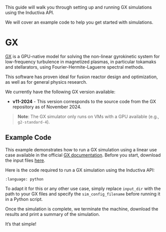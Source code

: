 This guide will walk you through setting up and running GX simulations
using the Inductiva API.

We will cover an example code to help you get started with simulations.

# GX

[GX](https://bitbucket.org/gyrokinetics/gx/src/gx/) is a GPU-native model for
solving the non-linear gyrokinetic system for low-frequency turbulence in
magnetized plasmas, in particular tokamaks and stellarators, using
Fourier-Hermite-Laguerre spectral methods.

This software has proven ideal for fusion reactor design and optimization, as
well as for general physics research.

We currently have the following GX version available:
- **v11-2024** - This version corresponds to the source code from the GX repository as of November 2024.

> **Note**: The GX simulator only runs on VMs with a GPU available (e.g., `g2-standard-4`).

## Example Code

This example demonstrates how to run a GX simulation using a linear use case available 
in the official [GX documentation](https://gx.readthedocs.io/en/latest/LinearStell.html). 
Before you start, download the input files [here](https://bitbucket.org/gyrokinetics/gx/src/gx/benchmarks/linear/ITG_w7x/).

Here is the code required to run a GX simulation using the Inductiva API:

```{literalinclude} ../../inductiva/tests/test_simulators/gx/gx.py
:language: python
```

To adapt it for this or any other use case, simply replace `input_dir` with the path to your GX files and specify the `sim_config_filename` before running it in a Python script.

Once the simulation is complete, we terminate the machine, download the results and print a summary of the simulation.

It’s that simple!